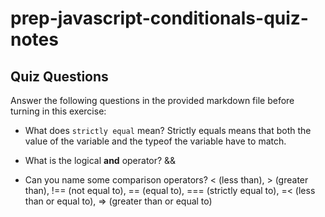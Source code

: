 # prep-javascript-conditionals-quiz-notes

## Quiz Questions

Answer the following questions in the provided markdown file before turning in this exercise:

- What does `strictly equal` mean?
  Strictly equals means that both the value of the variable and the typeof the variable have to match.

- What is the logical **and** operator?
  &&

- Can you name some comparison operators?
  < (less than), > (greater than), !== (not equal to), == (equal to), === (strictly equal to), =< (less than or equal to), => (greater than or equal to)
